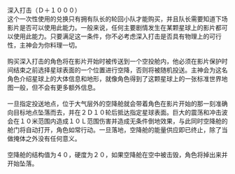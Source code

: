 <title>深入打击</title>
<meta name="GENERATOR" content="WinCHM">
<meta http-equiv="Content-Type" content="text/html; charset=gb2312">
<br>深入打击（Ｄ＋１０００）
<br>这个一次性使用的兑换只有拥有队长的轮回小队才能购买，并且队长需要知道下场影片是否可以使用此能力。一般来说，任何主要剧情发生在某颗星球上的影片都可以使用此能力。只要满足这一条件，你不必考虑深入打击是否具有物理上的可行性，主神会为你料理一切。
<br>
<br>购买深入打击的角色将在影片开始时被传送到一个空投舱内，他必须在影片保护时间结束之前选择星球表面的一个位置进行空降，否则将被随机投送。主神会为这名角色介绍星球上的大体信息和地形，就像角色得到了这颗星球上的一张标准世界地图一般，但不会有更多额外信息。
<br>
<br>一旦指定投送地点，位于大气层外的空降舱就会带着角色在影片开始的那一刻准确向目标地点坠落而去，并在２Ｄ１０轮后抵达指定星球表面。巨大的震荡和冲击波会在１０米范围内造成１０Ｌ范围伤害并造成无条件倒地效果，与此同时空降舱的舱门将自动打开，角色如常行动。一旦落地，空降舱的能量供应即已终止，除了当做掩体之外没有任何意义。
<br>
<br>空降舱的结构值为４０，硬度为２０，如果空降舱在空中被击毁，角色将掉出来并开始坠落。